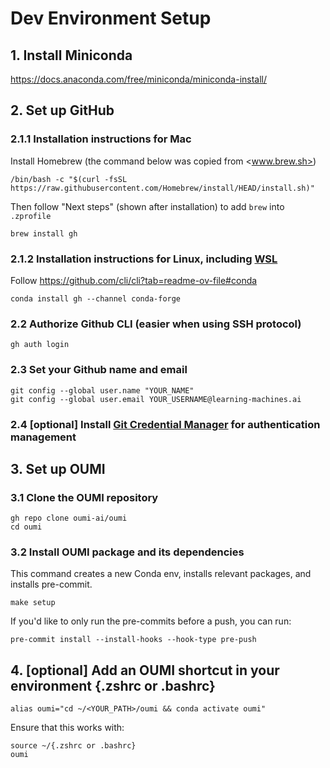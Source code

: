 # Dev Environment Setup

## 1. Install Miniconda

   <https://docs.anaconda.com/free/miniconda/miniconda-install/>

## 2. Set up GitHub

### 2.1.1 Installation instructions for Mac

   Install Homebrew (the command below was copied from <www.brew.sh>)

   ```shell
   /bin/bash -c "$(curl -fsSL https://raw.githubusercontent.com/Homebrew/install/HEAD/install.sh)"
   ```

   Then follow "Next steps" (shown after installation) to add `brew` into `.zprofile`

   ```shell
   brew install gh
   ```

### 2.1.2 Installation instructions for **Linux**, including [WSL](https://learn.microsoft.com/en-us/windows/wsl/)

  Follow <https://github.com/cli/cli?tab=readme-ov-file#conda>

   ```shell
   conda install gh --channel conda-forge
   ```

### 2.2 Authorize Github CLI (easier when using SSH protocol)

   ```shell
   gh auth login
   ```

### 2.3 Set your Github name and email

   ```shell
   git config --global user.name "YOUR_NAME"
   git config --global user.email YOUR_USERNAME@learning-machines.ai
   ```

### 2.4 [optional] Install [Git Credential Manager](https://docs.github.com/en/get-started/getting-started-with-git/about-remote-repositories#cloning-with-https-urls) for authentication management

## 3. Set up OUMI

### 3.1 Clone the OUMI repository

   ```shell
   gh repo clone oumi-ai/oumi
   cd oumi
   ```

### 3.2 Install OUMI package and its dependencies

   This command creates a new Conda env, installs relevant packages, and installs pre-commit.
   ```shell
   make setup
   ```

   If you'd like to only run the pre-commits before a push, you can run:

   ```shell
   pre-commit install --install-hooks --hook-type pre-push
   ```

## 4. [optional] Add an OUMI shortcut in your environment {.zshrc or .bashrc}

   ```shell
   alias oumi="cd ~/<YOUR_PATH>/oumi && conda activate oumi"
   ```

   Ensure that this works with:

   ```shell
   source ~/{.zshrc or .bashrc}
   oumi
   ```
